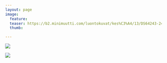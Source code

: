 ```yaml
---
layout: page
image:
  feature:
  teaser: https://b2.minimuutti.com/luontokuvat/kes%C3%A4/13/DS64243-245px.jpg
  thumb:

---
```


![](https://b2.minimuutti.com/luontokuvat/kes%C3%A4/13/DS64242-800px.jpg)

![](https://b2.minimuutti.com/luontokuvat/kes%C3%A4/13/DS64243-800px.jpg)
